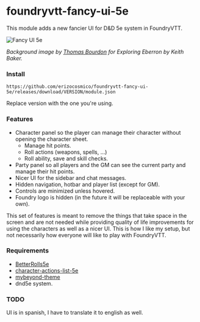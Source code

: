 # foundryvtt-fancy-ui-5e

This module adds a new fancier UI for D&D 5e system in FoundryVTT.

![Fancy UI 5e](https://github.com/erizocosmico/foundryvtt-fancy-ui-5e/blob/main/examples/full.png?raw=true)

_Background image by [Thomas Bourdon](https://thomasbourdon.artstation.com/) for Exploring Eberron by Keith Baker._

### Install

```
https://github.com/erizocosmico/foundryvtt-fancy-ui-5e/releases/download/VERSION/module.json
```

Replace version with the one you're using.

### Features

- Character panel so the player can manage their character without opening the character sheet.
  - Manage hit points.
  - Roll actions (weapons, spells, ...)
  - Roll ability, save and skill checks.
- Party panel so all players and the GM can see the current party and manage their hit points.
- Nicer UI for the sidebar and chat messages.
- Hidden navigation, hotbar and player list (except for GM).
- Controls are minimized unless hovered.
- Foundry logo is hidden (in the future it will be replaceable with your own).

This set of features is meant to remove the things that take space in the screen and are not needed while providing quality of life improvements for using the characters as well as a nicer UI. This is how I like my setup, but not necessarily how everyone will like to play with FoundryVTT.

### Requirements

- [BetterRolls5e](https://github.com/RedReign/FoundryVTT-BetterRolls5e/tree/master/betterrolls5e)
- [character-actions-list-5e](https://github.com/ElfFriend-DnD/foundryvtt-dnd5eCharacterActions)
- [mybeyond-theme](https://fvtt-modules.eschmann.online/)
- dnd5e system.

### TODO

UI is in spanish, I have to translate it to english as well.
